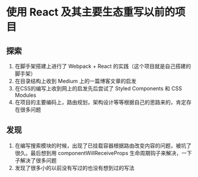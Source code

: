 # 使用 React 及其主要生态重写以前的项目

## 探索
1. 在脚手架搭建上进行了 Webpack + React 的实践（这个项目就是自己搭建的脚手架）
2. 在目录结构上收到 Medium 上的一篇博客文章的启发
3. 在CSS的编写上收到网上的启发先后尝试了 Styled Components 和 CSS Modules
4. 在项目的主要编码上，路由规划，架构设计等等根据自己的思路来的，肯定存在很多问题

## 发现
1. 在编写搜索模块的时候，出现了已挂载容器根据路由改变内容的问题，被坑了很久。最后想到用 componentWillReceiveProps 生命周期钩子来解决，一下子解决了很多问题
2. 发现了很多小的以前没有写过的也没有想到过的写法